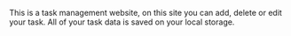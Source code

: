This is a task management website, on this site you can add, delete or edit your task. 
All of your task data is saved on your local storage. 
